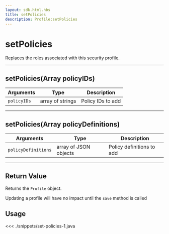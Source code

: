 ```yaml
---
layout: sdk.html.hbs
title: setPolicies
description: Profile:setPolicies
---
```


# setPolicies

Replaces the roles associated with this security profile.

---

## setPolicies(Array<String> policyIDs)

| Arguments   | Type             | Description       |
| ----------- | ---------------- | ----------------- |
| `policyIDs` | array of strings | Policy IDs to add |

---

## setPolicies(Array<JSONObject> policyDefinitions)

| Arguments           | Type                  | Description               |
| ------------------- | --------------------- | ------------------------- |
| `policyDefinitions` | array of JSON objects | Policy definitions to add |

---

## Return Value

Returns the `Profile` object.

<div class="alert alert-info">
Updating a profile will have no impact until the <code>save</code> method is called
</div>

## Usage

<<< ./snippets/set-policies-1.java

